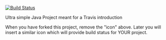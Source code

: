 
[![Build Status](https://travis-ci.com/cabak06/travisGettingStarted.svg?branch=master)](https://travis-ci.com/cabak06/travisGettingStarted)

Ultra simple Java Project meant for a Travis introduction

When you have forked this project, remove the "icon" above. Later you will insert a similar icon which will provide build status for YOUR project.
